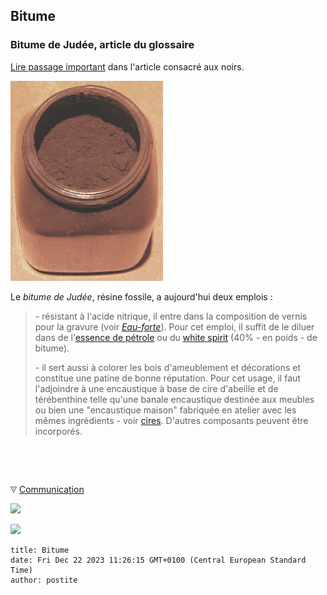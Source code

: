 ## Bitume
### Bitume de Judée, article du glossaire
 [Lire passage important](noirs.html#lebitume) dans l'article consacré aux noirs.

![](images/bitumedejudee.jpg)

Le _bitume de Judée_, résine fossile, a aujourd'hui deux emplois :

> \- résistant à l'acide nitrique, il entre dans la composition de vernis pour la gravure (voir _[Eau-forte](e.html#eauforte)_). Pour cet emploi, il suffit de le diluer dans de l'[essence de pétrole](essences.html#lessencedepetrole) ou du [white spirit](essences.html#whitespirit) (40% - en poids - de bitume).
> 
> \- il sert aussi à colorer les bois d'ameublement et décorations et constitue une patine de bonne réputation. Pour cet usage, il faut l'adjoindre à une encaustique à base de cire d'abeille et de térébenthine telle qu'une banale encaustique destinée aux meubles ou bien une "encaustique maison" fabriquée en atelier avec les mêmes ingrédients - voir [cires](cires.html#peinturealencaustique). D'autres composants peuvent être incorporés.  



 

 ![](images/transparent122x1.gif)

![](images/flechebas.gif) [Communication](http://www.artrealite.com/annonceurs.htm) 

[![](https://cbonvin.fr/sites/regie.artrealite.com/visuels/campagne1.png)](index-2.html#20131014)

![](https://cbonvin.fr/sites/regie.artrealite.com/visuels/campagne2.png)
```
title: Bitume
date: Fri Dec 22 2023 11:26:15 GMT+0100 (Central European Standard Time)
author: postite
```
